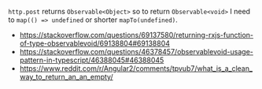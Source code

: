 `http.post` returns `Observable<Object>` so to return `Observable<void>` I need to `map(() => undefined` or shorter `mapTo(undefined)`.

- https://stackoverflow.com/questions/69137580/returning-rxjs-function-of-type-observablevoid/69138804#69138804
- https://stackoverflow.com/questions/46378457/observablevoid-usage-pattern-in-typescript/46388045#46388045
- https://www.reddit.com/r/Angular2/comments/tpvub7/what_is_a_clean_way_to_return_an_an_empty/
